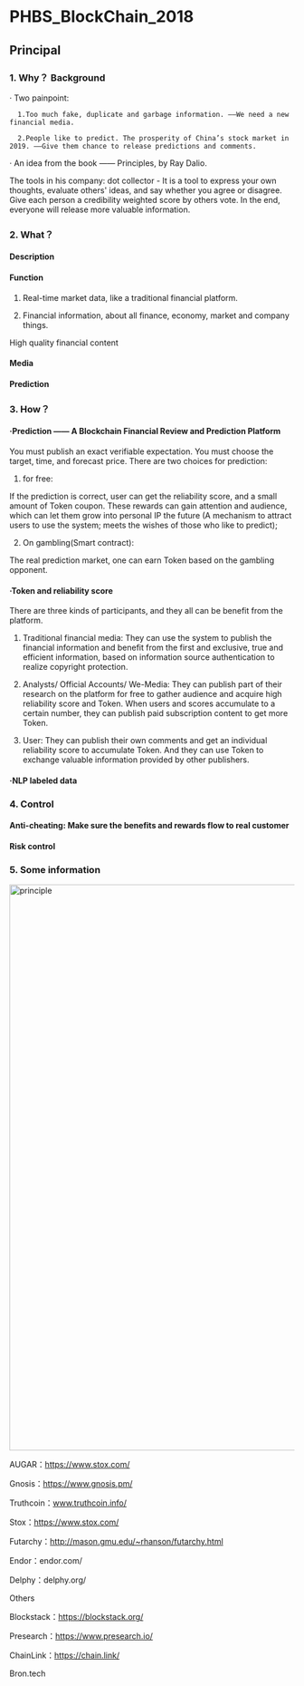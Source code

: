 # PHBS_BlockChain_2018

## Principal

### 1. Why？ Background

· Two painpoint: 

      1.Too much fake, duplicate and garbage information. ——We need a new financial media.

      2.People like to predict. The prosperity of China’s stock market in 2019. ——Give them chance to release predictions and comments.

· An idea from the book —— Principles, by Ray Dalio.   

The tools in his company: dot collector - It is a tool to express your own thoughts, evaluate others' ideas, and say whether you agree or disagree. Give each person a credibility weighted score by others vote. In the end, everyone will release more valuable information.

### 2. What？
#### Description

#### Function
1. Real-time market data, like a traditional financial platform.

2. Financial information, about all finance, economy, market and company things.

High quality financial content
#### Media
#### Prediction

### 3. How？

#### ·Prediction —— A Blockchain Financial Review and Prediction Platform

You must publish an exact verifiable expectation. You must choose the target, time, and forecast price.
There are two choices for prediction: 

1. for free: 

If the prediction is correct, user can get the reliability score, and a small amount of Token coupon. These rewards can gain attention and audience, which can let them grow into personal IP the future (A mechanism to attract users to use the system; meets the wishes of those who like to predict); 

2. On gambling(Smart contract): 

The real prediction market, one can earn Token based on the gambling opponent.

#### ·Token and reliability score
There are three kinds of participants, and they all can be benefit from the platform.

1.	Traditional financial media: They can use the system to publish the financial information and benefit from the first and exclusive, true and efficient information, based on information source authentication to realize copyright protection.

2.	Analysts/ Official Accounts/ We-Media: They can publish part of their research on the platform for free to gather audience and acquire high reliability score and Token. When users and scores accumulate to a certain number, they can publish paid subscription content to get more Token.

3.	User: They can publish their own comments and get an individual reliability score to accumulate Token. And they can use Token to exchange valuable information provided by other publishers.

#### ·NLP labeled data

### 4. Control
#### Anti-cheating: Make sure the benefits and rewards flow to real customer
#### Risk control

### 5. Some information
<img width="999" alt="principle" src="https://github.com/ccsimone/Principal/blob/master/Mind%20map.png">

AUGAR：https://www.stox.com/ 

Gnosis：https://www.gnosis.pm/

Truthcoin：www.truthcoin.info/

Stox：https://www.stox.com/

Futarchy：http://mason.gmu.edu/~rhanson/futarchy.html

Endor：endor.com/

Delphy：delphy.org/

Others

Blockstack：https://blockstack.org/

Presearch：https://www.presearch.io/

ChainLink：https://chain.link/

Bron.tech

